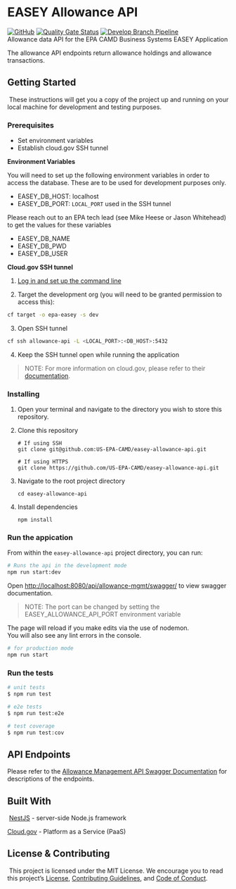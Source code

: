 # EASEY Allowance API
[![GitHub](https://img.shields.io/github/license/US-EPA-CAMD/easey-allowance-api)](https://github.com/US-EPA-CAMD/easey-allowance-api/blob/develop/LICENSE)
[![Quality Gate Status](https://sonarcloud.io/api/project_badges/measure?project=US-EPA-CAMD_easey-allowance-api&metric=alert_status)](https://sonarcloud.io/dashboard?id=US-EPA-CAMD_easey-allowance-api)
[![Develop Branch Pipeline](https://github.com/US-EPA-CAMD/easey-allowance-api/workflows/Develop%20Branch%20Workflow/badge.svg)](https://github.com/US-EPA-CAMD/easey-allowance-api/actions)<br>
Allowance data API for the EPA CAMD Business Systems EASEY Application

The allowance API endpoints return allowance holdings and allowance transactions. 
​
## Getting Started
​
These instructions will get you a copy of the project up and running on your local machine for development and testing purposes.

### Prerequisites

- Set environment variables
- Establish cloud.gov SSH tunnel

**Environment Variables**

You will need to set up the following environment variables in order to access the database. These are to be used for development purposes only.

- EASEY_DB_HOST: localhost
- EASEY_DB_PORT: `LOCAL_PORT` used in the SSH tunnel

Please reach out to an EPA tech lead (see Mike Heese or Jason Whitehead) to get the values for these variables

- EASEY_DB_NAME
- EASEY_DB_PWD
- EASEY_DB_USER
 

**Cloud.gov SSH tunnel**

1. [Log in and set up the command line](https://cloud.gov/docs/getting-started/setup/#set-up-the-command-line) 

2. Target the development org (you will need to be granted permission to access this):
```bash
cf target -o epa-easey -s dev
```
3. Open SSH tunnel
```bash
cf ssh allowance-api -L <LOCAL_PORT>:<DB_HOST>:5432
```
4. Keep the SSH tunnel open while running the application

> NOTE: For more information on cloud.gov, please refer to their [documentation](https://cloud.gov/docs/).

### Installing
1. Open your terminal and navigate to the directory you wish to store this repository.

2. Clone this repository

    ```shell
    # If using SSH
    git clone git@github.com:US-EPA-CAMD/easey-allowance-api.git
    
    # If using HTTPS
    git clone https://github.com/US-EPA-CAMD/easey-allowance-api.git
    ```

3. Navigate to the root project directory

    ```
    cd easey-allowance-api
    ```

4. Install dependencies 
    
    ```
    npm install
    ```
### Run the appication 

From within the `easey-allowance-api` project directory, you can run:

```bash
# Runs the api in the development mode
npm run start:dev
```

Open [http://localhost:8080/api/allowance-mgmt/swagger/](http://localhost:8080/api/allowance-mgmt/swagger/) to view swagger documentation.
> NOTE: The port can be changed by setting the EASEY_ALLOWANCE_API_PORT environment variable

The page will reload if you make edits via the use of nodemon.<br />
You will also see any lint errors in the console.

```bash
# for production mode
npm run start
```

### Run the tests

```bash
# unit tests
$ npm run test

# e2e tests
$ npm run test:e2e

# test coverage
$ npm run test:cov
```
## API Endpoints

Please refer to the [Allowance Management API Swagger Documentation](https://easey-dev.app.cloud.gov/api/allowance-mgmt/swagger/) for descriptions of the endpoints.

## Built With
​
[NestJS](https://nestjs.com/) - server-side Node.js framework

[Cloud.gov](https://cloud.gov/) - Platform as a Service (PaaS)
​ 
​
## License & Contributing
​
This project is licensed under the MIT License. We encourage you to read this project’s [License](LICENSE), [Contributing Guidelines](CONTRIBUTING.md), and [Code of Conduct](CODE_OF_CONDUCT.md).
